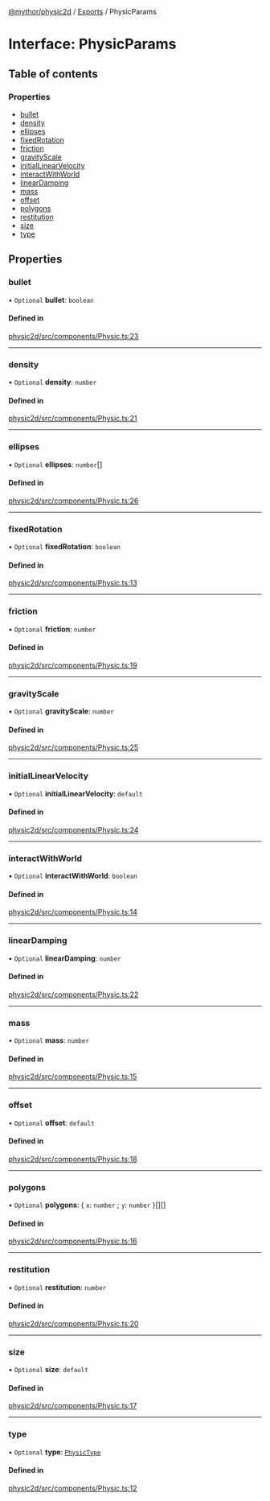 [@mythor/physic2d](../README.md) / [Exports](../modules.md) / PhysicParams

# Interface: PhysicParams

## Table of contents

### Properties

- [bullet](PhysicParams.md#bullet)
- [density](PhysicParams.md#density)
- [ellipses](PhysicParams.md#ellipses)
- [fixedRotation](PhysicParams.md#fixedrotation)
- [friction](PhysicParams.md#friction)
- [gravityScale](PhysicParams.md#gravityscale)
- [initialLinearVelocity](PhysicParams.md#initiallinearvelocity)
- [interactWithWorld](PhysicParams.md#interactwithworld)
- [linearDamping](PhysicParams.md#lineardamping)
- [mass](PhysicParams.md#mass)
- [offset](PhysicParams.md#offset)
- [polygons](PhysicParams.md#polygons)
- [restitution](PhysicParams.md#restitution)
- [size](PhysicParams.md#size)
- [type](PhysicParams.md#type)

## Properties

### bullet

• `Optional` **bullet**: `boolean`

#### Defined in

[physic2d/src/components/Physic.ts:23](https://github.com/desaintvincent/mythor/blob/c0bd7c9/packages/physic2d/src/components/Physic.ts#L23)

___

### density

• `Optional` **density**: `number`

#### Defined in

[physic2d/src/components/Physic.ts:21](https://github.com/desaintvincent/mythor/blob/c0bd7c9/packages/physic2d/src/components/Physic.ts#L21)

___

### ellipses

• `Optional` **ellipses**: `number`[]

#### Defined in

[physic2d/src/components/Physic.ts:26](https://github.com/desaintvincent/mythor/blob/c0bd7c9/packages/physic2d/src/components/Physic.ts#L26)

___

### fixedRotation

• `Optional` **fixedRotation**: `boolean`

#### Defined in

[physic2d/src/components/Physic.ts:13](https://github.com/desaintvincent/mythor/blob/c0bd7c9/packages/physic2d/src/components/Physic.ts#L13)

___

### friction

• `Optional` **friction**: `number`

#### Defined in

[physic2d/src/components/Physic.ts:19](https://github.com/desaintvincent/mythor/blob/c0bd7c9/packages/physic2d/src/components/Physic.ts#L19)

___

### gravityScale

• `Optional` **gravityScale**: `number`

#### Defined in

[physic2d/src/components/Physic.ts:25](https://github.com/desaintvincent/mythor/blob/c0bd7c9/packages/physic2d/src/components/Physic.ts#L25)

___

### initialLinearVelocity

• `Optional` **initialLinearVelocity**: `default`

#### Defined in

[physic2d/src/components/Physic.ts:24](https://github.com/desaintvincent/mythor/blob/c0bd7c9/packages/physic2d/src/components/Physic.ts#L24)

___

### interactWithWorld

• `Optional` **interactWithWorld**: `boolean`

#### Defined in

[physic2d/src/components/Physic.ts:14](https://github.com/desaintvincent/mythor/blob/c0bd7c9/packages/physic2d/src/components/Physic.ts#L14)

___

### linearDamping

• `Optional` **linearDamping**: `number`

#### Defined in

[physic2d/src/components/Physic.ts:22](https://github.com/desaintvincent/mythor/blob/c0bd7c9/packages/physic2d/src/components/Physic.ts#L22)

___

### mass

• `Optional` **mass**: `number`

#### Defined in

[physic2d/src/components/Physic.ts:15](https://github.com/desaintvincent/mythor/blob/c0bd7c9/packages/physic2d/src/components/Physic.ts#L15)

___

### offset

• `Optional` **offset**: `default`

#### Defined in

[physic2d/src/components/Physic.ts:18](https://github.com/desaintvincent/mythor/blob/c0bd7c9/packages/physic2d/src/components/Physic.ts#L18)

___

### polygons

• `Optional` **polygons**: { `x`: `number` ; `y`: `number`  }[][]

#### Defined in

[physic2d/src/components/Physic.ts:16](https://github.com/desaintvincent/mythor/blob/c0bd7c9/packages/physic2d/src/components/Physic.ts#L16)

___

### restitution

• `Optional` **restitution**: `number`

#### Defined in

[physic2d/src/components/Physic.ts:20](https://github.com/desaintvincent/mythor/blob/c0bd7c9/packages/physic2d/src/components/Physic.ts#L20)

___

### size

• `Optional` **size**: `default`

#### Defined in

[physic2d/src/components/Physic.ts:17](https://github.com/desaintvincent/mythor/blob/c0bd7c9/packages/physic2d/src/components/Physic.ts#L17)

___

### type

• `Optional` **type**: [`PhysicType`](../enums/PhysicType.md)

#### Defined in

[physic2d/src/components/Physic.ts:12](https://github.com/desaintvincent/mythor/blob/c0bd7c9/packages/physic2d/src/components/Physic.ts#L12)
